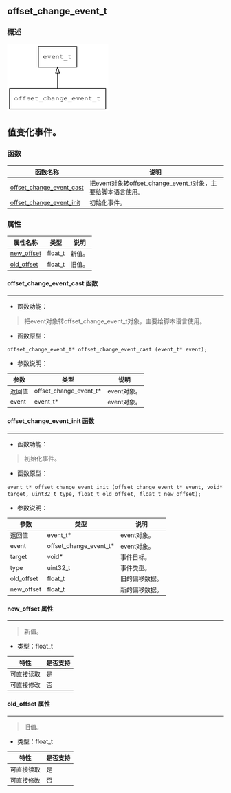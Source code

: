 ## offset\_change\_event\_t
### 概述
![image](images/offset_change_event_t_0.png)

值变化事件。
----------------------------------
### 函数
<p id="offset_change_event_t_methods">

| 函数名称 | 说明 | 
| -------- | ------------ | 
| <a href="#offset_change_event_t_offset_change_event_cast">offset\_change\_event\_cast</a> | 把event对象转offset_change_event_t对象，主要给脚本语言使用。 |
| <a href="#offset_change_event_t_offset_change_event_init">offset\_change\_event\_init</a> | 初始化事件。 |
### 属性
<p id="offset_change_event_t_properties">

| 属性名称 | 类型 | 说明 | 
| -------- | ----- | ------------ | 
| <a href="#offset_change_event_t_new_offset">new\_offset</a> | float\_t | 新值。 |
| <a href="#offset_change_event_t_old_offset">old\_offset</a> | float\_t | 旧值。 |
#### offset\_change\_event\_cast 函数
-----------------------

* 函数功能：

> <p id="offset_change_event_t_offset_change_event_cast">把event对象转offset_change_event_t对象，主要给脚本语言使用。

* 函数原型：

```
offset_change_event_t* offset_change_event_cast (event_t* event);
```

* 参数说明：

| 参数 | 类型 | 说明 |
| -------- | ----- | --------- |
| 返回值 | offset\_change\_event\_t* | event对象。 |
| event | event\_t* | event对象。 |
#### offset\_change\_event\_init 函数
-----------------------

* 函数功能：

> <p id="offset_change_event_t_offset_change_event_init">初始化事件。

* 函数原型：

```
event_t* offset_change_event_init (offset_change_event_t* event, void* target, uint32_t type, float_t old_offset, float_t new_offset);
```

* 参数说明：

| 参数 | 类型 | 说明 |
| -------- | ----- | --------- |
| 返回值 | event\_t* | event对象。 |
| event | offset\_change\_event\_t* | event对象。 |
| target | void* | 事件目标。 |
| type | uint32\_t | 事件类型。 |
| old\_offset | float\_t | 旧的偏移数据。 |
| new\_offset | float\_t | 新的偏移数据。 |
#### new\_offset 属性
-----------------------
> <p id="offset_change_event_t_new_offset">新值。

* 类型：float\_t

| 特性 | 是否支持 |
| -------- | ----- |
| 可直接读取 | 是 |
| 可直接修改 | 否 |
#### old\_offset 属性
-----------------------
> <p id="offset_change_event_t_old_offset">旧值。

* 类型：float\_t

| 特性 | 是否支持 |
| -------- | ----- |
| 可直接读取 | 是 |
| 可直接修改 | 否 |
